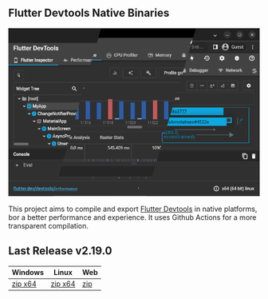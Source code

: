 ## Flutter Devtools Native Binaries

![](./example.png)  

This project aims to compile and export [Flutter Devtools](https://docs.flutter.dev/development/tools/devtools/overview) in native platforms, bor a better performance and experience. It uses Github Actions for a more transparent compilation.

## Last Release v2.19.0

| Windows | Linux | Web |
|---|---|---|
| [zip x64](https://github.com/BrianCraig/flutter-devtools-binary/releases/download/release.v2.19.0/windows-release.zip) | [zip x64](https://github.com/BrianCraig/flutter-devtools-binary/releases/download/release.v2.19.0/linux-release.zip) | [zip](https://github.com/BrianCraig/flutter-devtools-binary/releases/download/release.v2.19.0/web-release.zip) |